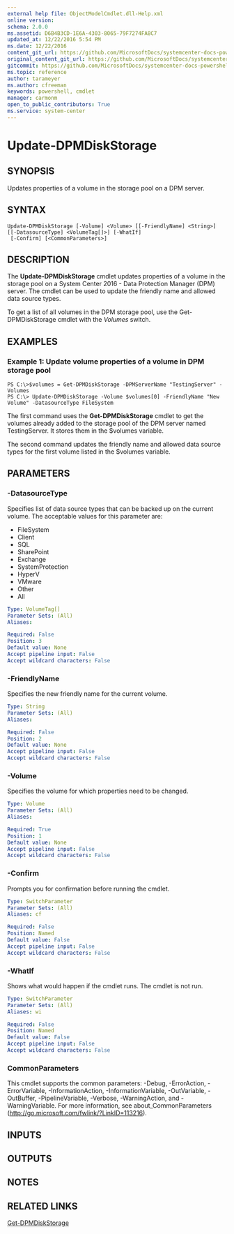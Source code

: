 ```yaml
---
external help file: ObjectModelCmdlet.dll-Help.xml
online version: 
schema: 2.0.0
ms.assetid: D6B4B3CD-1E6A-4303-8065-79F7274FA8C7
updated_at: 12/22/2016 5:54 PM
ms.date: 12/22/2016
content_git_url: https://github.com/MicrosoftDocs/systemcenter-docs-powershell/blob/master/systemcenter-cmdlets/SystemCenter2016/DataProtectionManager/vlatest/Update-DPMDiskStorage.md
original_content_git_url: https://github.com/MicrosoftDocs/systemcenter-docs-powershell/blob/master/systemcenter-cmdlets/SystemCenter2016/DataProtectionManager/vlatest/Update-DPMDiskStorage.md
gitcommit: https://github.com/MicrosoftDocs/systemcenter-docs-powershell/blob/17c3a51bd892aad46c731d9f381f0704b4815004/systemcenter-cmdlets/SystemCenter2016/DataProtectionManager/vlatest/Update-DPMDiskStorage.md
ms.topic: reference
author: tarameyer
ms.author: cfreeman
keywords: powershell, cmdlet
manager: carmonm
open_to_public_contributors: True
ms.service: system-center
---
```


# Update-DPMDiskStorage

## SYNOPSIS
Updates properties of a volume in the storage pool on a DPM server.

## SYNTAX

```
Update-DPMDiskStorage [-Volume] <Volume> [[-FriendlyName] <String>] [[-DatasourceType] <VolumeTag[]>] [-WhatIf]
 [-Confirm] [<CommonParameters>]
```

## DESCRIPTION
The **Update-DPMDiskStorage** cmdlet updates properties of a volume in the storage pool on a System Center 2016 - Data Protection Manager (DPM) server.
The cmdlet can be used to update the friendly name and allowed data source types.

To get a list of all volumes in the DPM storage pool, use the Get-DPMDiskStorage cmdlet with the *Volumes* switch.

## EXAMPLES

### Example 1: Update volume properties of a volume in DPM storage pool
```
PS C:\>$volumes = Get-DPMDiskStorage -DPMServerName "TestingServer" -Volumes 
PS C:\> Update-DPMDiskStorage -Volume $volumes[0] -FriendlyName "New Volume" -DatasourceType FileSystem
```

The first command uses the **Get-DPMDiskStorage** cmdlet to get the volumes already added to the storage pool of the DPM server named TestingServer.
It stores them in the $volumes variable.

The second command updates the friendly name and allowed data source types for the first volume listed in the $volumes variable.

## PARAMETERS

### -DatasourceType
Specifies list of data source types that can be backed up on the current volume. 
The acceptable values for this parameter are:

- FileSystem
- Client
- SQL
- SharePoint
- Exchange
- SystemProtection
- HyperV
- VMware
- Other
- All

```yaml
Type: VolumeTag[]
Parameter Sets: (All)
Aliases: 

Required: False
Position: 3
Default value: None
Accept pipeline input: False
Accept wildcard characters: False
```

### -FriendlyName
Specifies the new friendly name for the current volume.

```yaml
Type: String
Parameter Sets: (All)
Aliases: 

Required: False
Position: 2
Default value: None
Accept pipeline input: False
Accept wildcard characters: False
```

### -Volume
Specifies the volume for which properties need to be changed.

```yaml
Type: Volume
Parameter Sets: (All)
Aliases: 

Required: True
Position: 1
Default value: None
Accept pipeline input: False
Accept wildcard characters: False
```

### -Confirm
Prompts you for confirmation before running the cmdlet.

```yaml
Type: SwitchParameter
Parameter Sets: (All)
Aliases: cf

Required: False
Position: Named
Default value: False
Accept pipeline input: False
Accept wildcard characters: False
```

### -WhatIf
Shows what would happen if the cmdlet runs.
The cmdlet is not run.

```yaml
Type: SwitchParameter
Parameter Sets: (All)
Aliases: wi

Required: False
Position: Named
Default value: False
Accept pipeline input: False
Accept wildcard characters: False
```

### CommonParameters
This cmdlet supports the common parameters: -Debug, -ErrorAction, -ErrorVariable, -InformationAction, -InformationVariable, -OutVariable, -OutBuffer, -PipelineVariable, -Verbose, -WarningAction, and -WarningVariable. For more information, see about_CommonParameters (http://go.microsoft.com/fwlink/?LinkID=113216).

## INPUTS

## OUTPUTS

## NOTES

## RELATED LINKS

[Get-DPMDiskStorage](xref:SystemCenter2016/DataProtectionManager/vlatest/Get-DPMDiskStorage.md)

